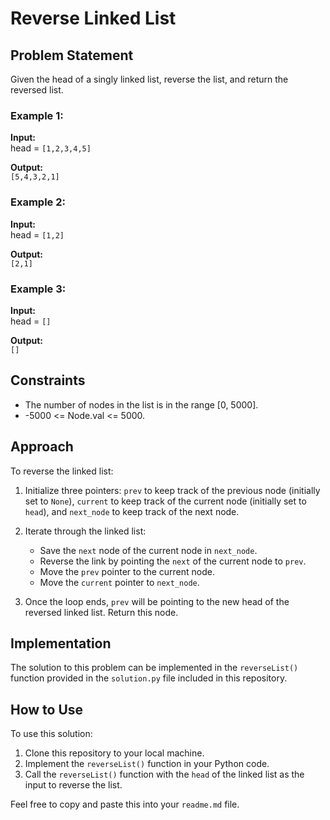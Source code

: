 # Reverse Linked List

## Problem Statement

Given the head of a singly linked list, reverse the list, and return the reversed list.

### Example 1:

**Input:**  
head = `[1,2,3,4,5]`

**Output:**  
`[5,4,3,2,1]`

### Example 2:

**Input:**  
head = `[1,2]`

**Output:**  
`[2,1]`

### Example 3:

**Input:**  
head = `[]`

**Output:**  
`[]`

## Constraints

- The number of nodes in the list is in the range [0, 5000].
- -5000 <= Node.val <= 5000.

## Approach

To reverse the linked list:

1. Initialize three pointers: `prev` to keep track of the previous node (initially set to `None`), `current` to keep track of the current node (initially set to `head`), and `next_node` to keep track of the next node.

2. Iterate through the linked list:

    - Save the `next` node of the current node in `next_node`.
    - Reverse the link by pointing the `next` of the current node to `prev`.
    - Move the `prev` pointer to the current node.
    - Move the `current` pointer to `next_node`.

3. Once the loop ends, `prev` will be pointing to the new head of the reversed linked list. Return this node.

## Implementation

The solution to this problem can be implemented in the `reverseList()` function provided in the `solution.py` file included in this repository.

## How to Use

To use this solution:

1. Clone this repository to your local machine.
2. Implement the `reverseList()` function in your Python code.
3. Call the `reverseList()` function with the `head` of the linked list as the input to reverse the list.

Feel free to copy and paste this into your `readme.md` file.
